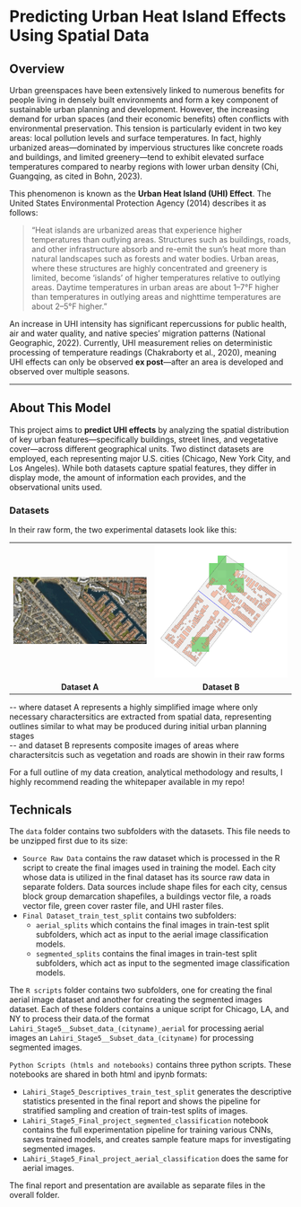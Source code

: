 # Predicting Urban Heat Island Effects Using Spatial Data

## Overview 

Urban greenspaces have been extensively linked to numerous benefits for people living in densely built environments and form a key component of sustainable urban planning and development. However, the increasing demand for urban spaces (and their economic benefits) often conflicts with environmental preservation. This tension is particularly evident in two key areas: local pollution levels and surface temperatures. In fact, highly urbanized areas—dominated by impervious structures like concrete roads and buildings, and limited greenery—tend to exhibit elevated surface temperatures compared to nearby regions with lower urban density (Chi, Guangqing, as cited in Bohn, 2023).

This phenomenon is known as the **Urban Heat Island (UHI) Effect**. The United States Environmental Protection Agency (2014) describes it as follows:

> “Heat islands are urbanized areas that experience higher temperatures than outlying areas. Structures such as buildings, roads, and other infrastructure absorb and re-emit the sun’s heat more than natural landscapes such as forests and water bodies. Urban areas, where these structures are highly concentrated and greenery is limited, become ‘islands’ of higher temperatures relative to outlying areas. Daytime temperatures in urban areas are about 1–7°F higher than temperatures in outlying areas and nighttime temperatures are about 2–5°F higher.”

An increase in UHI intensity has significant repercussions for public health, air and water quality, and native species’ migration patterns (National Geographic, 2022). Currently, UHI measurement relies on deterministic processing of temperature readings (Chakraborty et al., 2020), meaning UHI effects can only be observed **ex post**—after an area is developed and observed over multiple seasons.

---

## About This Model

This project aims to **predict UHI effects** by analyzing the spatial distribution of key urban features—specifically buildings, street lines, and vegetative cover—across different geographical units. Two distinct datasets are employed, each representing major U.S. cities (Chicago, New York City, and Los Angeles). While both datasets capture spatial features, they differ in display mode, the amount of information each provides, and the observational units used.

### Datasets

In their raw form, the two experimental datasets look like this:

<table>
  <tr>
    <td>
      <img src="assets/1.png" width="400" alt="Dataset A" />
    </td>
    <td>
      <img src="assets/2.png" width="400" alt="Dataset B" />
    </td>
  </tr>
  <tr>
    <td align="center"><strong>Dataset A</strong></td>
    <td align="center"><strong>Dataset B</strong></td>
  </tr>
</table>

-- where dataset A represents a highly simplified image where only necessary charactersitics are extracted from spatial data, representing outlines similar to what may be produced during initial urban planning stages   
-- and dataset B represents composite images of areas where charactersitcis such as vegetation and roads are showin in their raw forms

For a full outline of my data creation, analytical methodology and results, I highly recommend reading the whitepaper available in my repo!

## Technicals

The `data` folder contains two subfolders with the datasets. This file needs to be unzipped first due to its size:
- `Source Raw Data` contains the raw dataset which is processed in the R script to create the final images used in training the model. Each city whose data is utilized in the final dataset has its source raw data in separate folders. Data sources include shape files for each city, census block group demarcation shapefiles, a buildings vector file, a roads vector file, green cover raster file, and UHI raster files.
- `Final Dataset_train_test_split` contains two subfolders:
  - `aerial_splits` which contains the final images in train-test split subfolders, which act as input to the aerial image classification models.
  - `segmented_splits` contains the final images in train-test split subfolders, which act as input to the segmented image classification models.

The `R scripts` folder contains two subfolders, one for creating the final aerial image dataset and another for creating the segmented images dataset. Each of these folders contains a unique script for Chicago, LA, and NY to process their data.of the format `Lahiri_Stage5__Subset_data_(cityname)_aerial` for processing aerial images 
an `Lahiri_Stage5__Subset_data_(cityname)` for processing segmented images.

`Python Scripts (htmls and notebooks)` contains three python scripts. These notebooks are shared in both html and ipynb formats:
- `Lahiri_Stage5_Descriptives_train_test_split` generates the descriptive statistics presented in the final report and shows the pipeline for stratified sampling and creation of train-test splits of images.
- `Lahiri_Stage5_Final_project_segmented_classification` notebook contains the full experimentation pipeline for training various CNNs, saves trained models, and creates sample feature maps for investigating segmented images.
- `Lahiri_Stage5_Final_project_aerial_classification` does the same for aerial images.


The final report and presentation are available as separate files in the overall folder.
